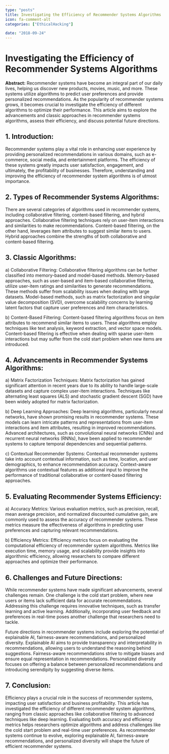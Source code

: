 ```yaml
---
type: "posts"
title: Investigating the Efficiency of Recommender Systems Algorithms
icon: fa-comment-alt
categories: ["EthicalHacking"]

date: "2018-09-24"
---
```




# Investigating the Efficiency of Recommender Systems Algorithms

**Abstract:**
Recommender systems have become an integral part of our daily lives, helping us discover new products, movies, music, and more. These systems utilize algorithms to predict user preferences and provide personalized recommendations. As the popularity of recommender systems grows, it becomes crucial to investigate the efficiency of different algorithms to optimize their performance. This article aims to explore the advancements and classic approaches in recommender systems algorithms, assess their efficiency, and discuss potential future directions.

## 1. Introduction:
Recommender systems play a vital role in enhancing user experience by providing personalized recommendations in various domains, such as e-commerce, social media, and entertainment platforms. The efficiency of these systems greatly impacts user satisfaction, engagement, and ultimately, the profitability of businesses. Therefore, understanding and improving the efficiency of recommender system algorithms is of utmost importance.

## 2. Types of Recommender Systems Algorithms:
There are several categories of algorithms used in recommender systems, including collaborative filtering, content-based filtering, and hybrid approaches. Collaborative filtering techniques rely on user-item interactions and similarities to make recommendations. Content-based filtering, on the other hand, leverages item attributes to suggest similar items to users. Hybrid approaches combine the strengths of both collaborative and content-based filtering.

## 3. Classic Algorithms:
a) Collaborative Filtering:
Collaborative filtering algorithms can be further classified into memory-based and model-based methods. Memory-based approaches, such as user-based and item-based collaborative filtering, utilize user-item ratings and similarities to generate recommendations. These methods suffer from scalability issues when dealing with large datasets. Model-based methods, such as matrix factorization and singular value decomposition (SVD), overcome scalability concerns by learning latent factors that capture user preferences and item characteristics.

b) Content-Based Filtering:
Content-based filtering algorithms focus on item attributes to recommend similar items to users. These algorithms employ techniques like text analysis, keyword extraction, and vector space models. Content-based filtering is effective when dealing with sparse user-item interactions but may suffer from the cold start problem when new items are introduced.

## 4. Advancements in Recommender Systems Algorithms:
a) Matrix Factorization Techniques:
Matrix factorization has gained significant attention in recent years due to its ability to handle large-scale datasets and capture complex user-item interactions. Techniques like alternating least squares (ALS) and stochastic gradient descent (SGD) have been widely adopted for matrix factorization.

b) Deep Learning Approaches:
Deep learning algorithms, particularly neural networks, have shown promising results in recommender systems. These models can learn intricate patterns and representations from user-item interactions and item attributes, resulting in improved recommendations. Advanced architectures, such as convolutional neural networks (CNNs) and recurrent neural networks (RNNs), have been applied to recommender systems to capture temporal dependencies and sequential patterns.

c) Contextual Recommender Systems:
Contextual recommender systems take into account contextual information, such as time, location, and user demographics, to enhance recommendation accuracy. Context-aware algorithms use contextual features as additional input to improve the performance of traditional collaborative or content-based filtering approaches.

## 5. Evaluating Recommender Systems Efficiency:
a) Accuracy Metrics:
Various evaluation metrics, such as precision, recall, mean average precision, and normalized discounted cumulative gain, are commonly used to assess the accuracy of recommender systems. These metrics measure the effectiveness of algorithms in predicting user preferences and capturing relevant recommendations.

b) Efficiency Metrics:
Efficiency metrics focus on evaluating the computational efficiency of recommender system algorithms. Metrics like execution time, memory usage, and scalability provide insights into algorithmic efficiency, allowing researchers to compare different approaches and optimize their performance.

## 6. Challenges and Future Directions:
While recommender systems have made significant advancements, several challenges remain. One challenge is the cold start problem, where new users or items lack sufficient data for accurate recommendations. Addressing this challenge requires innovative techniques, such as transfer learning and active learning. Additionally, incorporating user feedback and preferences in real-time poses another challenge that researchers need to tackle.

Future directions in recommender systems include exploring the potential of explainable AI, fairness-aware recommendations, and personalized diversity. Explainable AI aims to provide transparency and interpretability in recommendations, allowing users to understand the reasoning behind suggestions. Fairness-aware recommendations strive to mitigate biases and ensure equal representation in recommendations. Personalized diversity focuses on offering a balance between personalized recommendations and introducing serendipity by suggesting diverse items.

## 7. Conclusion:
Efficiency plays a crucial role in the success of recommender systems, impacting user satisfaction and business profitability. This article has investigated the efficiency of different recommender system algorithms, ranging from classic approaches like collaborative filtering to advanced techniques like deep learning. Evaluating both accuracy and efficiency metrics helps researchers optimize algorithms and address challenges like the cold start problem and real-time user preferences. As recommender systems continue to evolve, exploring explainable AI, fairness-aware recommendations, and personalized diversity will shape the future of efficient recommender systems.